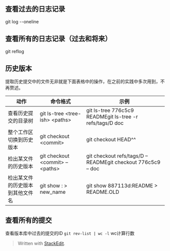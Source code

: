 ## 查看过去的日志记录
git log --oneline
## 查看所有的日志记录（过去和将来）
git reflog 

## 历史版本
提取历史提交中的文件无非就是下面表格中的操作，在之前的实践中多次用到，不再赘述。

动作|	命令格式|	示例
--|---|--
查看历史提交的目录树|	git ls-tree \<tree-ish> \<paths>	|git ls-tree 776c5c9 READMEgit ls-tree -r refs/tags/D doc
整个工作区切换到历史版本|	git checkout \<commit>|	git checkout HEAD^^
检出某文件的历史版本	|git checkout \<commit> – \<paths>|	git checkout refs/tags/D – READMEgit checkout 776c5c9 – doc
检出某文件的历史版本到其他文件名|	git show <commit>:<file> > new_name|	git show 887113d:README > README.OLD
## 查看所有的提交
查看版本库中过去的提交的ID
`git rev-list | wc -l`
wc计算行数

> Written with [StackEdit](https://stackedit.io/).
<!--stackedit_data:
eyJoaXN0b3J5IjpbLTE3NzcxMjQzNjAsMTMzODIxMTAyN119
-->